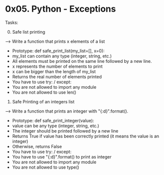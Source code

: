 # 0x05. Python - Exceptions

Tasks:

0. Safe list printing

--> Write a function that prints x elements of a list
  * Prototype: def safe_print_list(my_list=[], x=0):
  * my_list can contain any type (integer, string, etc.)
  * All elements must be printed on the same line followed by a new line.
  * x represents the number of elements to print
  * x can be bigger than the length of my_list
  * Returns the real number of elements printed
  * You have to use try: / except:
  * You are not allowed to import any module
  * You are not allowed to use len()



1. Safe Printing of an integers list

--> Write a function that prints an integer with "{:d}".format().

 * Prototype: def safe_print_integer(value):
 * value can be any type (integer, string, etc.)
 * The integer should be printed followed by a new line
 * Returns True if value has been correctly printed (it means the value is an integer)
 * Otherwise, returns False
 * You have to use try: / except:
 * You have to use "{:d}".format() to print as integer
 * You are not allowed to import any module
 * You are not allowed to use type()
